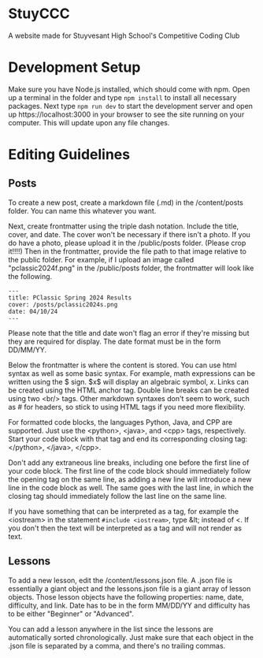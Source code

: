 
# StuyCCC

A website made for Stuyvesant High School's Competitive Coding Club

# Development Setup
Make sure you have Node.js installed, which should come with npm. Open up a terminal in the folder and type `npm install` to install all necessary packages. Next type `npm run dev` to start the development server and open up https://localhost:3000 in your browser to see the site running on your computer. This will update upon any file changes.

# Editing Guidelines
## Posts
To create a new post, create a markdown file (.md) in the /content/posts folder. You can name this whatever you want.

Next, create frontmatter using the triple dash notation. Include the title, cover, and date. The cover won't be necessary if there isn't a photo. If you do have a photo, please upload it in the /public/posts folder. (Please crop it!!!!) Then in the frontmatter, provide the file path to that image relative to the public folder. For example, if I upload an image called "pclassic2024f.png" in the /public/posts folder, the frontmatter will look like the following.

    ---
	title: PClassic Spring 2024 Results
	cover: /posts/pclassic2024s.png
	date: 04/10/24
	---

Please note that the title and date won't flag an error if they're missing but they are required for display. The date format must be in the form DD/MM/YY.

Below the frontmatter is where the content is stored. You can use html syntax as well as some basic syntax. For example, math expressions can be written using the \$ sign. \$x\$ will display an algebraic symbol, $x$. Links can be created using the HTML anchor tag. Double line breaks can be created using two \<br/\> tags. Other markdown syntaxes don't seem to work, such as # for headers, so stick to using HTML tags if you need more flexibility.

For formatted code blocks, the languages Python, Java, and CPP are supported. Just use the &lt;python>, &lt;java>, and &lt;cpp> tags, respectively. Start your code block with that tag and end its corresponding closing tag: &lt;/python>, &lt;/java>, &lt;/cpp>. 

Don't add any extraneous line breaks, including one before the first line of your code block. The first line of the code block should immediately follow the opening tag on the same line, as adding a new line will introduce a new line in the code block as well. The same goes with the last line, in which the closing tag should immediately follow the last line on the same line. 

If you have something that can be interpreted as a tag, for example the &lt;iostream> in the statement `#include <iostream>`, type &lt\; instead of <. If you don't then the text will be interpreted as a tag and will not render as text.

## Lessons
To add a new lesson, edit the /content/lessons.json file. A .json file is essentially a giant object and the lessons.json file is a giant array of lesson objects. Those lesson objects have the following properties: name, date, difficulty, and link. Date has to be in the form MM/DD/YY and difficulty has to be either "Beginner" or "Advanced".

You can add a lesson anywhere in the list since the lessons are automatically sorted chronologically. Just make sure that each object in the .json file is separated by a comma, and there's no trailing commas.